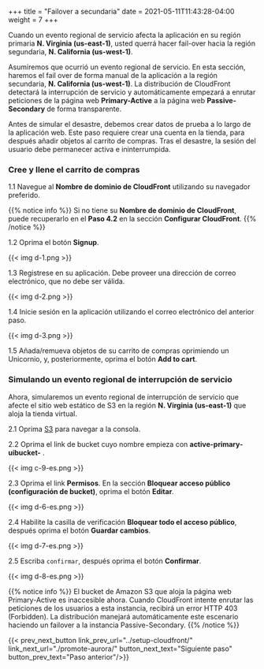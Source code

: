 +++
title = "Failover a secundaria"
date =  2021-05-11T11:43:28-04:00
weight = 7
+++

Cuando un evento regional de servicio afecta la aplicación en su región primaria **N. Virginia (us-east-1)**, usted querrá hacer fail-over hacia la región segundaria, **N. California (us-west-1)**.

Asumiremos que ocurrió un evento regional de servicio. En esta sección, haremos el fail over de forma manual de la aplicación a la región secundaria, **N. California (us-west-1)**. La distribución de CloudFront detectará la interrupción de servicio y automáticamente empezará a enrutar peticiones de la página web **Primary-Active** a la página web **Passive-Secondary** de forma transparente.

Antes de simular el desastre, debemos crear datos de prueba a lo largo de la aplicación web. Este paso requiere crear una cuenta en la tienda, para después añadir objetos al carrito de compras. Tras el desastre, la sesión del usuario debe permanecer activa e ininterrumpida.

### Cree y llene el carrito de compras

1.1 Navegue al **Nombre de dominio de CloudFront** utilizando su navegador preferido.

{{% notice info %}}
Si no tiene su **Nombre de dominio de CloudFront**, puede recuperarlo en el **Paso 4.2** en la sección **Configurar CloudFront**.
{{% /notice %}}

1.2 Oprima el botón **Signup**.

{{< img d-1.png >}}

1.3 Registrese en su aplicación. Debe proveer una dirección de correo electrónico, que no debe ser válida.

{{< img d-2.png >}}

1.4 Inicie sesión en la aplicación utilizando el correo electrónico del anterior paso.

{{< img d-3.png >}}

1.5 Añada/remueva objetos de su carrito de compras oprimiendo un Unicornio, y, posteriormente, oprima el botón **Add to cart**.

### Simulando un evento regional de interrupción de servicio

Ahora, simularemos un evento regional de interrupción de servicio que afecte el sitio web estático de S3 en la región **N. Virginia (us-east-1)** que aloja la tienda virtual.

2.1 Oprima [S3](https://console.aws.amazon.com/s3/home?region=us-east-1#/) para navegar a la consola.

2.2 Oprima el link de bucket cuyo nombre empieza con **active-primary-uibucket-** .

{{< img c-9-es.png >}}

2.3 Oprima el link **Permisos**. En la sección **Bloquear acceso público (configuración de bucket)**, oprima el botón **Editar**.

{{< img d-6-es.png >}}

2.4 Habilite la casilla de verificación **Bloquear todo el acceso público**, después oprima el botón **Guardar cambios**.

{{< img d-7-es.png >}}

2.5 Escriba `confirmar`, después oprima el botón **Confirmar**.

{{< img d-8-es.png >}}

{{% notice info %}}
El bucket de Amazon S3 que aloja la página web Primary-Active es inaccesible ahora. Cuando CloudFront intente enrutar las peticiones de los usuarios a esta instancia, recibirá un error HTTP 403 (Forbidden). La distribución manejará automáticamente este escenario haciendo un failover a la instancia Passive-Secondary.
{{% /notice %}}

{{< prev_next_button link_prev_url="../setup-cloudfront/" link_next_url="./promote-aurora/" button_next_text="Siguiente paso" button_prev_text="Paso anterior"/>}}

